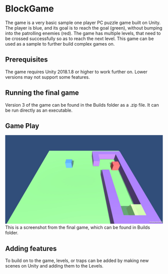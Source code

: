 # BlockGame
The game is a very basic sample one player PC puzzle game built on Unity. The player is blue, and its goal is to reach the goal (green), without bumping into the patrolling enemies (red). The game has multiple levels, that need to be crossed successfully so as to reach the next level. This game can be used as a sample to further build complex games on.

## Prerequisites
The game requires Unity 2018.1.8 or higher to work further on. Lower versions may not support some features.

## Running the final game
Version 3 of the game can be found in the Builds folder as a .zip file. It can be run directly as an executable.

## Game Play
![alt text](https://github.com/priyanka1706/BlockGame/blob/master/BlockGame_GamePlay.jpg)
This is a screenshot from the final game, which can be found in Builds folder.

## Adding features
To build on to the game, levels, or traps can be added by making new scenes on Unity and adding them to the Levels.
